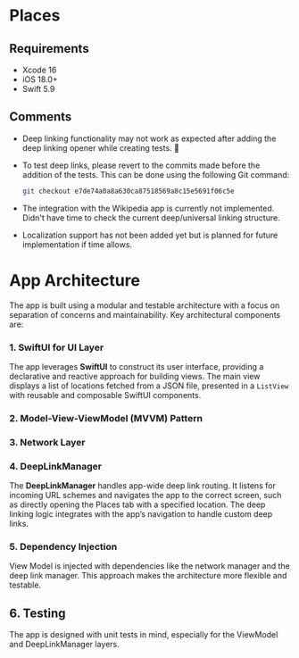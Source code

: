 # Places

## Requirements
- Xcode 16
- iOS 18.0+
- Swift 5.9

## Comments

- Deep linking functionality may not work as expected after adding the deep linking opener while creating tests. 🥲
- To test deep links, please revert to the commits made before the addition of the tests. This can be done using the following Git command:

  ```bash
  git checkout e7de74a0a8a630ca87518569a8c15e5691f06c5e

- The integration with the Wikipedia app is currently not implemented. Didn't have time to check the current deep/universal linking structure.
- Localization support has not been added yet but is planned for future implementation if time allows.
# App Architecture

The app is built using a modular and testable architecture with a focus on separation of concerns and maintainability. Key architectural components are:

### 1. SwiftUI for UI Layer
The app leverages **SwiftUI** to construct its user interface, providing a declarative and reactive approach for building views. The main view displays a list of locations fetched from a JSON file, presented in a `ListView` with reusable and composable SwiftUI components.

### 2. Model-View-ViewModel (MVVM) Pattern

### 3. Network Layer

### 4. DeepLinkManager
The **DeepLinkManager** handles app-wide deep link routing. It listens for incoming URL schemes and navigates the app to the correct screen, such as directly opening the Places tab with a specified location. The deep linking logic integrates with the app’s navigation to handle custom deep links.

### 5. Dependency Injection
View Model is injected with dependencies like the network manager and the deep link manager. This approach makes the architecture more flexible and testable.

## 6. Testing
The app is designed with unit tests in mind, especially for the ViewModel and DeepLinkManager layers.
